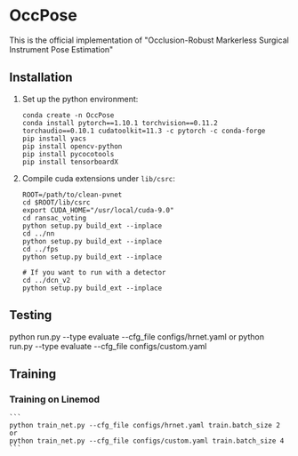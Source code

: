 # OccPose

This is the official implementation of "Occlusion-Robust Markerless Surgical Instrument Pose Estimation"

## Installation

1. Set up the python environment:
    ```
    conda create -n OccPose
    conda install pytorch==1.10.1 torchvision==0.11.2 torchaudio==0.10.1 cudatoolkit=11.3 -c pytorch -c conda-forge
    pip install yacs
    pip install opencv-python
    pip install pycocotools
    pip install tensorboardX
    ```
2. Compile cuda extensions under `lib/csrc`:
    ```
    ROOT=/path/to/clean-pvnet
    cd $ROOT/lib/csrc
    export CUDA_HOME="/usr/local/cuda-9.0"
    cd ransac_voting
    python setup.py build_ext --inplace
    cd ../nn
    python setup.py build_ext --inplace
    cd ../fps
    python setup.py build_ext --inplace
    
    # If you want to run with a detector
    cd ../dcn_v2
    python setup.py build_ext --inplace
    ```

## Testing
python run.py --type evaluate --cfg_file configs/hrnet.yaml or
python run.py --type evaluate --cfg_file configs/custom.yaml

## Training

### Training on Linemod
    ```
    python train_net.py --cfg_file configs/hrnet.yaml train.batch_size 2 or
    python train_net.py --cfg_file configs/custom.yaml train.batch_size 4
    ```